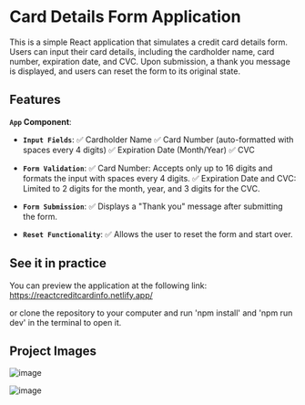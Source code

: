 # Card Details Form Application

This is a simple React application that simulates a credit card details form. Users can input their card details, including the cardholder name, card number, expiration date, and CVC. Upon submission, a thank you message is displayed, and users can reset the form to its original state.

## Features

**`App` Component**:

- **`Input Fields`**:
  ✅ Cardholder Name
  ✅ Card Number (auto-formatted with spaces every 4 digits)
  ✅ Expiration Date (Month/Year)
  ✅ CVC

- **`Form Validation`**:
  ✅ Card Number: Accepts only up to 16 digits and formats the input with spaces every 4 digits.
  ✅ Expiration Date and CVC: Limited to 2 digits for the month, year, and 3 digits for the CVC.

- **`Form Submission`**:
  ✅ Displays a "Thank you" message after submitting the form.

- **`Reset Functionality`**:
  ✅ Allows the user to reset the form and start over.


## See it in practice

You can preview the application at the following link: https://reactcreditcardinfo.netlify.app/

or clone the repository to your computer and run 'npm install' and 'npm run dev' in the terminal to open it.

## Project Images

![image](https://github.com/user-attachments/assets/2c0d05ef-93e8-4cde-bbf2-69ff5271a84e)

![image](https://github.com/user-attachments/assets/e5445420-4549-4166-bc5c-88699720f430)



